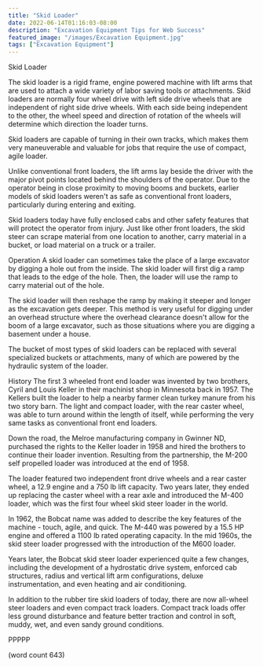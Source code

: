 ```yaml
---
title: "Skid Loader"
date: 2022-06-14T01:16:03-08:00
description: "Excavation Equipment Tips for Web Success"
featured_image: "/images/Excavation Equipment.jpg"
tags: ["Excavation Equipment"]
---
```


Skid Loader

The skid loader is a rigid frame, engine powered
machine with lift arms that are used to attach a
wide variety of labor saving tools or attachments.
Skid loaders are normally four wheel drive with 
left side drive wheels that are independent of
right side drive wheels.  With each side being
independent to the other, the wheel speed and
direction of rotation of the wheels will determine
which direction the loader turns.

Skid loaders are capable of turning in their own
tracks, which makes them very maneuverable and 
valuable for jobs that require the use of compact,
agile loader.

Unlike conventional front loaders, the lift arms
lay beside the driver with the major pivot points
located behind the shoulders of the operator.  Due
to the operator being in close proximity to moving
booms and buckets, earlier models of skid loaders
weren't as safe as conventional front loaders,
particularly during entering and exiting.

Skid loaders today have fully enclosed cabs and
other safety features that will protect the operator
from injury.  Just like other front loaders, 
the skid steer can scrape material from one 
location to another, carry material in a bucket,
or load material on a truck or a trailer.

Operation
A skid loader can sometimes take the place of a
large excavator by digging a hole out from the
inside.  The skid loader will first dig a ramp
that leads to the edge of the hole.  Then, the
loader will use the ramp to carry material out
of the hole.  

The skid loader will then reshape the ramp by
making it steeper and longer as the excavation
gets deeper.  This method is very useful for 
digging under an overhead structure where the
overhead clearance doesn't allow for the boom of
a large excavator, such as those situations where
you are digging a basement under a house.

The bucket of most types of skid loaders can be
replaced with several specialized buckets or
attachments, many of which are powered by the 
hydraulic system of the loader.  

History
The first 3 wheeled front end loader was invented
by two brothers, Cyril and Louis Keller in their
machinist shop in Minnesota back in 1957.  The
Kellers built the loader to help a nearby farmer
clean turkey manure from his two story barn.  The
light and compact loader, with the rear caster
wheel, was able to turn around within the length
of itself, while performing the very same tasks as
conventional front end loaders.

Down the road, the Melroe manufacturing company
in Gwinner ND, purchased the rights to the Keller
loader in 1958 and hired the brothers to continue
their loader invention.  Resulting from the 
partnership, the M-200 self propelled loader was
introduced at the end of 1958.  

The loader featured two independent front drive
wheels and a rear caster wheel, a 12.9 engine and
a 750 lb lift capacity.  Two years later, they 
ended up replacing the caster wheel with a rear
axle and introduced the M-400 loader, which was
the first four wheel skid steer loader in the 
world.

In 1962, the Bobcat name was added to describe 
the key features of the machine - touch, agile, and
quick.  The M-440 was powered by a 15.5 HP engine
and offered a 1100 lb rated operating capacity.
In the mid 1960s, the skid steer loader progressed
with the introduction of the M600 loader.

Years later, the Bobcat skid steer loader experienced
quite a few changes, including the development of
a hydrostatic drive system, enforced cab structures,
radius and vertical lift arm configurations, 
deluxe instrumentation, and even heating and air
conditioning.

In addition to the rubber tire skid loaders of today,
there are now all-wheel steer loaders and even
compact track loaders. Compact track loads offer
less ground disturbance and feature better traction
and control in soft, muddy, wet, and even sandy
ground conditions.

PPPPP

(word count 643)
